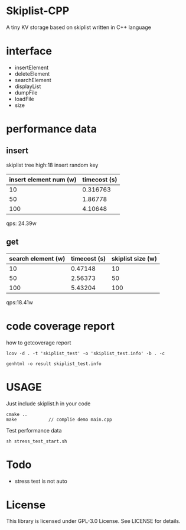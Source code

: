 # Skiplist-CPP

 A tiny KV storage based on skiplist written in C++ language

# interface

* insertElement
* deleteElement 
* searchElement
* displayList
* dumpFile 
* loadFile
* size

# performance data  

## insert

skiplist tree high:18
insert random key

|insert element num (w) | timecost (s)  |
|---|---|
|10 |0.316763 |
|50 |1.86778 |
|100 |4.10648 |

qps: 24.39w

## get

|search element (w) |timecost (s) |skiplist size (w)|
|---|---| --- |
|10|0.47148 |10|
|50|2.56373 |50|
|100|5.43204 |100|

qps:18.41w


# code coverage report 




how to getcoverage report  

```
lcov -d . -t 'skiplist_test' -o 'skiplist_test.info' -b . -c  

genhtml -o result skiplist_test.info
```

# USAGE

Just include skiplist.h in your code

```
cmake ..
make            // complie demo main.cpp
```

Test performance data 

```
sh stress_test_start.sh 
```


# Todo 

* stress test is not auto

# License

This library is licensed under GPL-3.0 License. See LICENSE for details.

